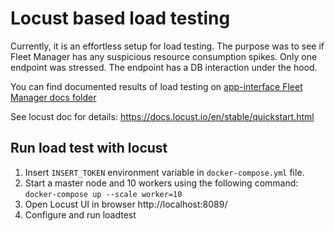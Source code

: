 # Locust based load testing
Currently, it is an effortless setup for load testing.
The purpose was to see if Fleet Manager has any suspicious resource consumption spikes.
Only one endpoint was stressed. The endpoint has a DB interaction under the hood.

You can find documented results of load testing on [app-interface Fleet Manager docs folder](https://gitlab.cee.redhat.com/service/app-interface/-/tree/master/docs/acs-fleet-manager/load-testing)

See locust doc for details: https://docs.locust.io/en/stable/quickstart.html

## Run load test with locust

1. Insert `INSERT_TOKEN` environment variable in `docker-compose.yml` file.
2. Start a master node and 10 workers using the following command:
```docker-compose up --scale worker=10```
3. Open Locust UI in browser http://localhost:8089/
4. Configure and run loadtest
